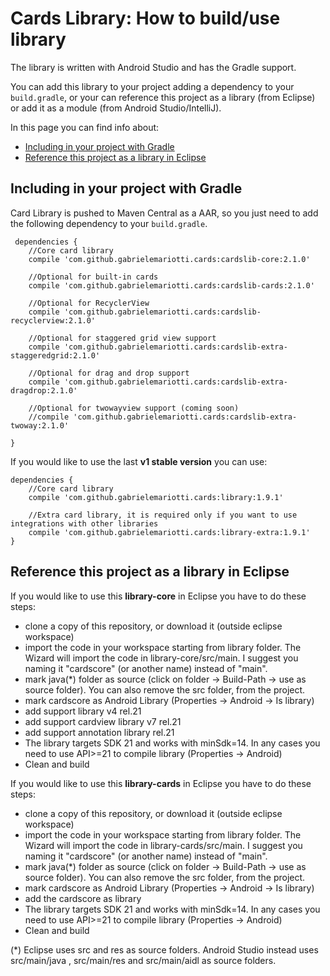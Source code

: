 # Cards Library: How to build/use library

The library is written with Android Studio and has the Gradle support.

You can add this library to your project adding a dependency to your `build.gradle`, or your can reference this project as a library (from Eclipse) or add it as a module (from Android Studio/IntelliJ).

In this page you can find info about:

* [Including in your project with Gradle](#including-in-your-project-with-gradle)
* [Reference this project as a library in Eclipse](#reference-this-project-as-a-library-in-eclipse)


## Including in your project with Gradle

Card Library is pushed to Maven Central as a AAR, so you just need to add the following dependency to your `build.gradle`.

     dependencies {
        //Core card library
        compile 'com.github.gabrielemariotti.cards:cardslib-core:2.1.0'
        
        //Optional for built-in cards
        compile 'com.github.gabrielemariotti.cards:cardslib-cards:2.1.0'
                
        //Optional for RecyclerView
        compile 'com.github.gabrielemariotti.cards:cardslib-recyclerview:2.1.0'
          
        //Optional for staggered grid view support
        compile 'com.github.gabrielemariotti.cards:cardslib-extra-staggeredgrid:2.1.0'
         
        //Optional for drag and drop support
        compile 'com.github.gabrielemariotti.cards:cardslib-extra-dragdrop:2.1.0'
        
        //Optional for twowayview support (coming soon)
        //compile 'com.github.gabrielemariotti.cards:cardslib-extra-twoway:2.1.0'
          
    }

If you would like to use the last **v1 stable version** you can use:
    
    dependencies {
        //Core card library
        compile 'com.github.gabrielemariotti.cards:library:1.9.1'

        //Extra card library, it is required only if you want to use integrations with other libraries
        compile 'com.github.gabrielemariotti.cards:library-extra:1.9.1'
    }



## Reference this project as a library in Eclipse

If you would like to use this **library-core** in Eclipse you have to do these steps:

- clone a copy of this repository, or download it (outside eclipse workspace)
- import the code in your workspace starting from library folder. The Wizard will import the code in library-core/src/main. I suggest you naming it "cardscore" (or another name) instead of "main".
- mark java(*) folder as source (click on folder -> Build-Path -> use as source folder). You can also remove the src folder, from the project.
- mark cardscore as Android Library (Properties -> Android -> Is library)
- add support library v4 rel.21
- add support cardview library v7 rel.21
- add support annotation library rel.21
- The library targets SDK 21 and works with minSdk=14. In any cases you need to use API>=21 to compile library (Properties -> Android)
- Clean and build

If you would like to use this **library-cards** in Eclipse you have to do these steps:

- clone a copy of this repository, or download it (outside eclipse workspace)
- import the code in your workspace starting from library folder. The Wizard will import the code in library-cards/src/main. I suggest you naming it "cardscore" (or another name) instead of "main".
- mark java(*) folder as source (click on folder -> Build-Path -> use as source folder). You can also remove the src folder, from the project.
- mark cardscore as Android Library (Properties -> Android -> Is library)
- add the cardscore as library
- The library targets SDK 21 and works with minSdk=14. In any cases you need to use API>=21 to compile library (Properties -> Android)
- Clean and build


(*) Eclipse uses src and res as source folders.
Android Studio instead uses src/main/java , src/main/res and src/main/aidl as source folders.

